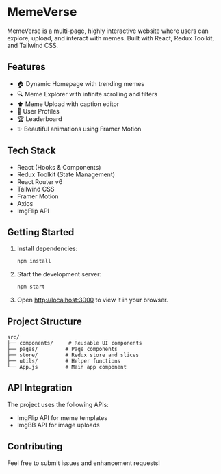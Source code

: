 # MemeVerse

MemeVerse is a multi-page, highly interactive website where users can explore, upload, and interact with memes. Built with React, Redux Toolkit, and Tailwind CSS.

## Features

- 🏠 Dynamic Homepage with trending memes
- 🔍 Meme Explorer with infinite scrolling and filters
- ⬆️ Meme Upload with caption editor
- 👤 User Profiles
- 🏆 Leaderboard
- ✨ Beautiful animations using Framer Motion

## Tech Stack

- React (Hooks & Components)
- Redux Toolkit (State Management)
- React Router v6
- Tailwind CSS
- Framer Motion
- Axios
- ImgFlip API

## Getting Started

1. Install dependencies:
   ```bash
   npm install
   ```

2. Start the development server:
   ```bash
   npm start
   ```

3. Open [http://localhost:3000](http://localhost:3000) to view it in your browser.

## Project Structure

```
src/
├── components/     # Reusable UI components
├── pages/         # Page components
├── store/         # Redux store and slices
├── utils/         # Helper functions
└── App.js         # Main app component
```

## API Integration

The project uses the following APIs:
- ImgFlip API for meme templates
- ImgBB API for image uploads

## Contributing

Feel free to submit issues and enhancement requests!
